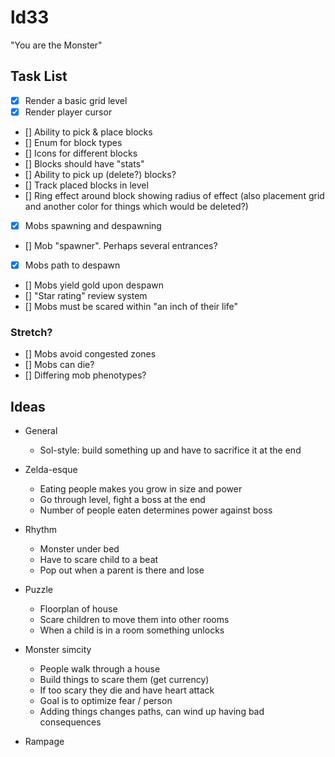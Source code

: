 # ld33

"You are the Monster"

## Task List

- [x] Render a basic grid level
- [x] Render player cursor
- [] Ability to pick & place blocks
- [] Enum for block types
- [] Icons for different blocks
- [] Blocks should have "stats"
- [] Ability to pick up (delete?) blocks?
- [] Track placed blocks in level
- [] Ring effect around block showing radius of effect (also placement grid and another color for things which would be deleted?)
- [x] Mobs spawning and despawning
- [] Mob "spawner". Perhaps several entrances?
- [x] Mobs path to despawn
- [] Mobs yield gold upon despawn
- [] "Star rating" review system
- [] Mobs must be scared within "an inch of their life"

### Stretch?
- [] Mobs avoid congested zones
- [] Mobs can die?
- [] Differing mob phenotypes?

## Ideas

 - General
   - Sol-style: build something up and have to sacrifice it at the end

 - Zelda-esque
   - Eating people makes you grow in size and power
   - Go through level, fight a boss at the end
   - Number of people eaten determines power against boss
 - Rhythm
   - Monster under bed
   - Have to scare child to a beat
   - Pop out when a parent is there and lose
 - Puzzle
   - Floorplan of house
   - Scare children to move them into other rooms
   - When a child is in a room something unlocks
 - Monster simcity
   - People walk through a house
   - Build things to scare them (get currency)
   - If too scary they die and have heart attack
   - Goal is to optimize fear / person
   - Adding things changes paths, can wind up having bad consequences
 - Rampage
